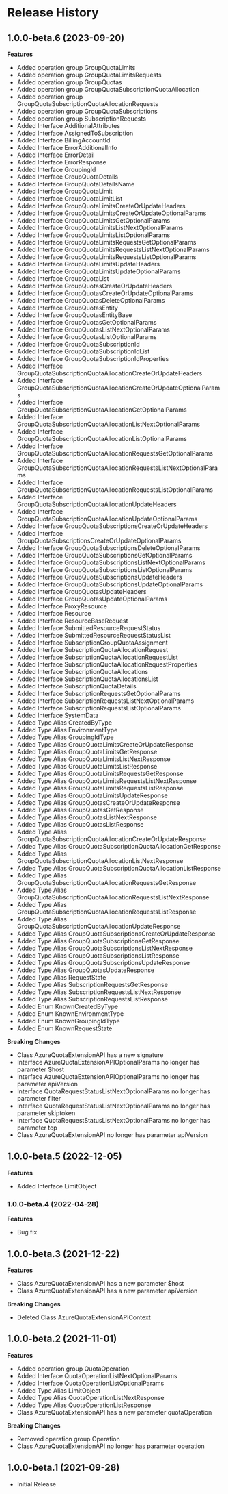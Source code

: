 # Release History
    
## 1.0.0-beta.6 (2023-09-20)
    
**Features**

  - Added operation group GroupQuotaLimits
  - Added operation group GroupQuotaLimitsRequests
  - Added operation group GroupQuotas
  - Added operation group GroupQuotaSubscriptionQuotaAllocation
  - Added operation group GroupQuotaSubscriptionQuotaAllocationRequests
  - Added operation group GroupQuotaSubscriptions
  - Added operation group SubscriptionRequests
  - Added Interface AdditionalAttributes
  - Added Interface AssignedToSubscription
  - Added Interface BillingAccountId
  - Added Interface ErrorAdditionalInfo
  - Added Interface ErrorDetail
  - Added Interface ErrorResponse
  - Added Interface GroupingId
  - Added Interface GroupQuotaDetails
  - Added Interface GroupQuotaDetailsName
  - Added Interface GroupQuotaLimit
  - Added Interface GroupQuotaLimitList
  - Added Interface GroupQuotaLimitsCreateOrUpdateHeaders
  - Added Interface GroupQuotaLimitsCreateOrUpdateOptionalParams
  - Added Interface GroupQuotaLimitsGetOptionalParams
  - Added Interface GroupQuotaLimitsListNextOptionalParams
  - Added Interface GroupQuotaLimitsListOptionalParams
  - Added Interface GroupQuotaLimitsRequestsGetOptionalParams
  - Added Interface GroupQuotaLimitsRequestsListNextOptionalParams
  - Added Interface GroupQuotaLimitsRequestsListOptionalParams
  - Added Interface GroupQuotaLimitsUpdateHeaders
  - Added Interface GroupQuotaLimitsUpdateOptionalParams
  - Added Interface GroupQuotaList
  - Added Interface GroupQuotasCreateOrUpdateHeaders
  - Added Interface GroupQuotasCreateOrUpdateOptionalParams
  - Added Interface GroupQuotasDeleteOptionalParams
  - Added Interface GroupQuotasEntity
  - Added Interface GroupQuotasEntityBase
  - Added Interface GroupQuotasGetOptionalParams
  - Added Interface GroupQuotasListNextOptionalParams
  - Added Interface GroupQuotasListOptionalParams
  - Added Interface GroupQuotaSubscriptionId
  - Added Interface GroupQuotaSubscriptionIdList
  - Added Interface GroupQuotaSubscriptionIdProperties
  - Added Interface GroupQuotaSubscriptionQuotaAllocationCreateOrUpdateHeaders
  - Added Interface GroupQuotaSubscriptionQuotaAllocationCreateOrUpdateOptionalParams
  - Added Interface GroupQuotaSubscriptionQuotaAllocationGetOptionalParams
  - Added Interface GroupQuotaSubscriptionQuotaAllocationListNextOptionalParams
  - Added Interface GroupQuotaSubscriptionQuotaAllocationListOptionalParams
  - Added Interface GroupQuotaSubscriptionQuotaAllocationRequestsGetOptionalParams
  - Added Interface GroupQuotaSubscriptionQuotaAllocationRequestsListNextOptionalParams
  - Added Interface GroupQuotaSubscriptionQuotaAllocationRequestsListOptionalParams
  - Added Interface GroupQuotaSubscriptionQuotaAllocationUpdateHeaders
  - Added Interface GroupQuotaSubscriptionQuotaAllocationUpdateOptionalParams
  - Added Interface GroupQuotaSubscriptionsCreateOrUpdateHeaders
  - Added Interface GroupQuotaSubscriptionsCreateOrUpdateOptionalParams
  - Added Interface GroupQuotaSubscriptionsDeleteOptionalParams
  - Added Interface GroupQuotaSubscriptionsGetOptionalParams
  - Added Interface GroupQuotaSubscriptionsListNextOptionalParams
  - Added Interface GroupQuotaSubscriptionsListOptionalParams
  - Added Interface GroupQuotaSubscriptionsUpdateHeaders
  - Added Interface GroupQuotaSubscriptionsUpdateOptionalParams
  - Added Interface GroupQuotasUpdateHeaders
  - Added Interface GroupQuotasUpdateOptionalParams
  - Added Interface ProxyResource
  - Added Interface Resource
  - Added Interface ResourceBaseRequest
  - Added Interface SubmittedResourceRequestStatus
  - Added Interface SubmittedResourceRequestStatusList
  - Added Interface SubscriptionGroupQuotaAssignment
  - Added Interface SubscriptionQuotaAllocationRequest
  - Added Interface SubscriptionQuotaAllocationRequestList
  - Added Interface SubscriptionQuotaAllocationRequestProperties
  - Added Interface SubscriptionQuotaAllocations
  - Added Interface SubscriptionQuotaAllocationsList
  - Added Interface SubscriptionQuotaDetails
  - Added Interface SubscriptionRequestsGetOptionalParams
  - Added Interface SubscriptionRequestsListNextOptionalParams
  - Added Interface SubscriptionRequestsListOptionalParams
  - Added Interface SystemData
  - Added Type Alias CreatedByType
  - Added Type Alias EnvironmentType
  - Added Type Alias GroupingIdType
  - Added Type Alias GroupQuotaLimitsCreateOrUpdateResponse
  - Added Type Alias GroupQuotaLimitsGetResponse
  - Added Type Alias GroupQuotaLimitsListNextResponse
  - Added Type Alias GroupQuotaLimitsListResponse
  - Added Type Alias GroupQuotaLimitsRequestsGetResponse
  - Added Type Alias GroupQuotaLimitsRequestsListNextResponse
  - Added Type Alias GroupQuotaLimitsRequestsListResponse
  - Added Type Alias GroupQuotaLimitsUpdateResponse
  - Added Type Alias GroupQuotasCreateOrUpdateResponse
  - Added Type Alias GroupQuotasGetResponse
  - Added Type Alias GroupQuotasListNextResponse
  - Added Type Alias GroupQuotasListResponse
  - Added Type Alias GroupQuotaSubscriptionQuotaAllocationCreateOrUpdateResponse
  - Added Type Alias GroupQuotaSubscriptionQuotaAllocationGetResponse
  - Added Type Alias GroupQuotaSubscriptionQuotaAllocationListNextResponse
  - Added Type Alias GroupQuotaSubscriptionQuotaAllocationListResponse
  - Added Type Alias GroupQuotaSubscriptionQuotaAllocationRequestsGetResponse
  - Added Type Alias GroupQuotaSubscriptionQuotaAllocationRequestsListNextResponse
  - Added Type Alias GroupQuotaSubscriptionQuotaAllocationRequestsListResponse
  - Added Type Alias GroupQuotaSubscriptionQuotaAllocationUpdateResponse
  - Added Type Alias GroupQuotaSubscriptionsCreateOrUpdateResponse
  - Added Type Alias GroupQuotaSubscriptionsGetResponse
  - Added Type Alias GroupQuotaSubscriptionsListNextResponse
  - Added Type Alias GroupQuotaSubscriptionsListResponse
  - Added Type Alias GroupQuotaSubscriptionsUpdateResponse
  - Added Type Alias GroupQuotasUpdateResponse
  - Added Type Alias RequestState
  - Added Type Alias SubscriptionRequestsGetResponse
  - Added Type Alias SubscriptionRequestsListNextResponse
  - Added Type Alias SubscriptionRequestsListResponse
  - Added Enum KnownCreatedByType
  - Added Enum KnownEnvironmentType
  - Added Enum KnownGroupingIdType
  - Added Enum KnownRequestState

**Breaking Changes**

  - Class AzureQuotaExtensionAPI has a new signature
  - Interface AzureQuotaExtensionAPIOptionalParams no longer has parameter $host
  - Interface AzureQuotaExtensionAPIOptionalParams no longer has parameter apiVersion
  - Interface QuotaRequestStatusListNextOptionalParams no longer has parameter filter
  - Interface QuotaRequestStatusListNextOptionalParams no longer has parameter skiptoken
  - Interface QuotaRequestStatusListNextOptionalParams no longer has parameter top
  - Class AzureQuotaExtensionAPI no longer has parameter apiVersion
    
    
## 1.0.0-beta.5 (2022-12-05)
    
**Features**

  - Added Interface LimitObject
    
### 1.0.0-beta.4 (2022-04-28)

**Features**

  - Bug fix

## 1.0.0-beta.3 (2021-12-22)
    
**Features**

  - Class AzureQuotaExtensionAPI has a new parameter $host
  - Class AzureQuotaExtensionAPI has a new parameter apiVersion

**Breaking Changes**

  - Deleted Class AzureQuotaExtensionAPIContext
    
## 1.0.0-beta.2 (2021-11-01)
    
**Features**

  - Added operation group QuotaOperation
  - Added Interface QuotaOperationListNextOptionalParams
  - Added Interface QuotaOperationListOptionalParams
  - Added Type Alias LimitObject
  - Added Type Alias QuotaOperationListNextResponse
  - Added Type Alias QuotaOperationListResponse
  - Class AzureQuotaExtensionAPI has a new parameter quotaOperation

**Breaking Changes**

  - Removed operation group Operation
  - Class AzureQuotaExtensionAPI no longer has parameter operation
    
## 1.0.0-beta.1 (2021-09-28)

  - Initial Release
